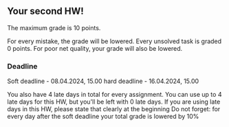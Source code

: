 ## Your second HW!

The maximum grade is 10 points.

For every mistake, the grade will be lowered.
Every unsolved task is graded 0 points.
For poor net quality, your grade will also be lowered.

### Deadline
Soft deadline - 08.04.2024, 15.00
hard deadline - 16.04.2024, 15.00

You also have 4 late days in total for every assignment. You can use up to 4 late days for this HW, but you'll be left with 0 late days. 
If you are using late days in this HW, please state that clearly at the beginning
Do not forget: for every day after the soft deadline your total grade is lowered by 10%
